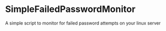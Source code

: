 # SimpleFailedPasswordMonitor
A simple script to monitor for failed password attempts on your linux server
